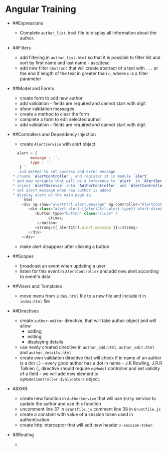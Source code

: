 Angular Training
================

- ##Expressions

  * Complete `author_list.html` file to display all information about the author.


- ##Filters
  
  * add filtering in `author_list.html` so that it is possible to filter list and sort by first name and last name - asc/desc 
  * add new filter `abstract` that will create abstract of a text with `...` at the end
   if length of the text in greater than `n`, where `n` is a filter parameter


- ##Model and Forms
 
  * create form to add new author
  * add validation - fields are required and cannot start with digit
  * show validation messages
  * create a method to clear the form
  * complete a form to edit selected author
  * add validation - fields are required and cannot start with digit


- ##Controllers and Dependency Injection
 
  * create `AlertService` with alert object 
  ```javascript
    alert = { 
          message : '',
          type : ''
     }```
     and method to set success and error message
  * create `AlertController`, and register it in module `alert`
  * add new variable that will be a reference to `alert` in `AlertService` 
  * inject `AlertService` into `AuthorController` and `AlertController`
  * set alert message when new author is added
  * display alert on the main page ie.
    ```html
      <div ng-show="alertCtrl.alert.message" ng-controller="AlertController as alertCtrl">
         <div class="alert alert-{{alertCtrl.alert.type}} alert-dismissable">
            <button type="button" class="close" >
                  &times;
             </button>
            <strong>{{ alertCtrl.alert.message }}</strong>               
         </div>
      </div>
    ```
    * make alert disappear after clicking a button


- ##Scopes

  * broadcast an event when updating a user
  * listen for this event in `AlertController` and add new alert according to event's data 

- ##Views and Templates
  
  * move menu from `index.html` file to a new file and include it in `index.html` file
  
  
- ##Directives
   
  * create `author-editor` directive, that will take author object and will allow
     + adding
     + editing
     + displaying details
  * use newly created directive in `author_add.html`, `author_edit.html` and `author_details.html`
  * create own validation directive that  will check if in name of an author is a dot (.) - every good author has a dot in name - J.K Rowling, J.R.R Tolkien :),
    directive should require `ngModel` controller and set validity of a field - we will add new element to `ngModelController.$validators` object.


- ##XHR

  * create new function in `AuthorService` that will use `$http` service to update the author and use this function
  * uncomment line 37 in `Gruntfile.js` comment line 38 in `Gruntfile.js`
  * create a constant with value of a session token used in authentication
  * create http interceptor that will add new header `x-session-token`   


- ##Routing
  
  * 

